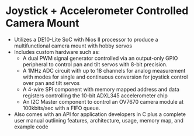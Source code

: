 # Joystick + Accelerometer Controlled Camera Mount

*	Utilizes a DE10-Lite SoC with Nios II processor to produce a multifunctional camera mount with hobby servos
*	Includes custom hardware such as:
    *	A dual PWM signal generator controlled via an output-only GPIO peripheral to control pan and tilt servos with 8-bit precision.
    *	A 1MHz ADC circuit with up to 18 channels for analog measurement with modes for single and continuous conversion for joystick control over pan and tilt servos
    *	A 4-wire SPI component with memory mapped address and data registers controlling the 10-bit ADXL345 accelerometer chip
    *	An I2C Master component to control an OV7670 camera module at 100kbits/sec with a FIFO queue.
*	Also comes with an API for application developers in C plus a complete user manual outlining features, architecture, usage, memory map, and example code
